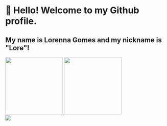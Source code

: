 # 👋 Hello! Welcome to my Github profile.
## My name is Lorenna Gomes and my nickname is "Lore"!

<div>
<a href="https://github.com/seu-usuário-aqui">
<img height="180em" src="https://github-readme-stats.vercel.app/api/top-langs/?username=LoreXZ&layout=compact&langs_count=7&theme=dracula"/>
<img height="180em" src="https://github-readme-stats.vercel.app/api?username=LoreXZ&show_icons=true&theme=dracula&include_all_commits=true&count_private=true"/>
</div>
  
<div>
<a href="https://www.linkedin.com/in/lorenna-gomes-16aa62210/" target="_blank"><img src="https://img.shields.io/badge/-LinkedIn-%230077B5?style=for-the-badge&logo=linkedin&logoColor=white" target="_blank"></a>   
</div>

